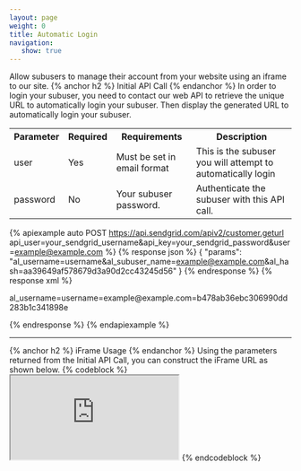 ```yaml
---
layout: page
weight: 0
title: Automatic Login
navigation:
   show: true
---
```

Allow subusers to manage their account from your website using an iframe to our site. 
{% anchor h2 %}
Initial API Call 
{% endanchor %}
In order to login your subuser, you need to contact our web API to retrieve the unique URL to automatically login your subuser. Then display the generated URL to automatically login your subuser.
<table class="table table-bordered table-striped">
   <tbody>
      <tr>
         <th>Parameter</th>
         <th>Required</th>
         <th>Requirements</th>
         <th>Description</th>
      </tr>
      <tr>
         <td>user</td>
         <td>Yes</td>
         <td>Must be set in email format</td>
         <td>This is the subuser you will attempt to automatically login</td>
      </tr>
      <tr>
         <td>password</td>
         <td>No</td>
         <td>Your subuser password.</td>
         <td>Authenticate the subuser with this API call.</td>
      </tr>
   </tbody>
</table>


{% apiexample auto POST https://api.sendgrid.com/apiv2/customer.geturl api_user=your_sendgrid_username&api_key=your_sendgrid_password&user=example@example.com %}
  {% response json %}
{
  "params": "al_username=username&al_subuser_name=example@example.com&al_hash=aa39649af578679d3a90d2cc43245d56"
}
{% endresponse %}
  {% response xml %}
<?xml version="1.0" encoding="ISO-8859-1"?>

<params>
   <params>al_username=username=example@example.com=b478ab36ebc306990dd283b1c341898e</params>
</params>

  {% endresponse %}
{% endapiexample %}

* * * * *


{% anchor h2 %}
iFrame Usage 
{% endanchor %}
Using the parameters returned from the Initial API Call, you can construct the iFrame URL as shown below. {% codeblock %} <iframe src="https://sendgrid.com/account?al_username=username&amp;al_subuser_name=example@example.com&amp;al_hash=aa39649af578679d3a90d2cc43245d56"></iframe> {% endcodeblock %}
